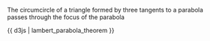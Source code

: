 The circumcircle of a triangle formed by three tangents to a parabola passes through the focus of the parabola

{{ d3js | lambert_parabola_theorem }}